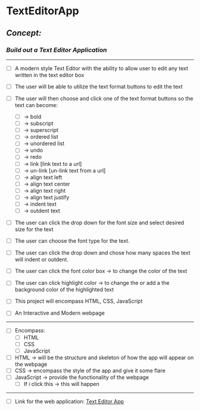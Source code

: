 # TextEditorApp

<!-- can have readme preview open as well to see how it will appear -->

<!-- ## this is a sub heading -->

## *Concept:*

### *Build out a Text Editor Application*

---

<!-- - this is a bullet -->

- [ ] A modern style Text Editor with the ability to allow user to edit any text written in the text editor box
- [ ] The user will be able to utilize the text format buttons to edit the text
- [ ] The user will then choose and click one of the text format buttons so the text can become:

  - [ ] -> bold
  - [ ] -> subscript
  - [ ] -> superscript
  - [ ] -> ordered list
  - [ ] -> unordered list
  - [ ] -> undo
  - [ ] -> redo
  - [ ] -> link [link text to a url]
  - [ ] -> un-link [un-link text from a url]
  - [ ] -> align text left
  - [ ] -> align text center
  - [ ] -> align text right
  - [ ] -> align text justify
  - [ ] -> indent text
  - [ ] -> outdent text
- [ ] The user can click the drop down for the font size and select desired size for the text
- [ ] The user can choose the font type for the text.
- [ ] The user can click the drop down and chose how many spaces the text will indent or outdent.
- [ ] The user can click the font color box -> to change the color of the text
- [ ] The user can click highlight color -> to change the or add a the background color of the highlighted text
- [ ] This project will encompass HTML, CSS, JavaScript
- [ ] An Interactive and Modern webpage

---

- [ ] Encompass:
  - [ ] HTML
  - [ ] CSS
  - [ ] JavaScript
- [ ] HTML → will be the structure and skeleton of how the app will appear on the webpage
- [ ] CSS → encompass the style of the app and give it some flare
- [ ] JavaScript -> provide the functionality of the webpage
  - [ ] If i click this -> this will happen

---

- [ ] Link for the web application: <a href="https://rlb-text-editor.netlify.app/">Text Editor App</a>